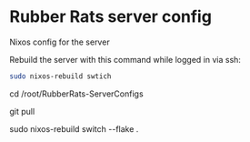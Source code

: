 # Rubber Rats server config

Nixos config for the server


Rebuild the server with this command while logged in via ssh:

```sh
sudo nixos-rebuild swtich
```



cd /root/RubberRats-ServerConfigs

git pull

sudo nixos-rebuild switch --flake . 
